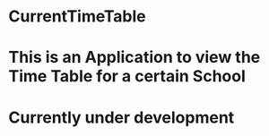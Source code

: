 # CurrentTimeTable

# This is an Application to view the Time Table for a certain School 
# Currently under development
